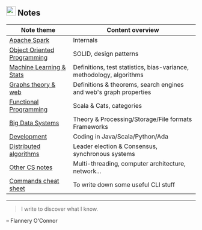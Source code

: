 ## <img src="https://cdn.pixabay.com/photo/2012/04/16/11/48/note-35638_960_720.png" height="25px"> Notes

|Note theme|Content overview|
|--|--|
|[Apache Spark](spark.html)|Internals|
|[Object Oriented Programming](OOP.html)|SOLID, design patterns|
|[Machine Learning & Stats](ML.html)|Definitions, test statistics, bias-variance, methodology, algorithms|
|[Graphs theory & web](graph.html)|Definitions & theorems, search engines and web's graph properties|
|[Functional Programming](FP.html)|Scala & Cats, categories|
|[Big Data Systems](bd.html)|Theory & Processing/Storage/File formats Frameworks|
|[Development](pl.html)|Coding in Java/Scala/Python/Ada|
|[Distributed algorithms](da.html)|Leader election & Consensus, synchronous systems|
|[Other CS notes](div.html)|Multi-threading, computer architecture, network...|
|[Commands cheat sheet](cmd.html)|To write down some useful CLI stuff|

___
> I write to discover what I know.

– Flannery O'Connor

<!--stackedit_data:
eyJoaXN0b3J5IjpbMzAxNjk4ODcyLC0yMDAwMjg3MDQxLC0xNj
Q5ODQwNzYsMzkxNzU1MjIxLDMwOTAyNDk1Miw1MzAwMTMxOV19

-->